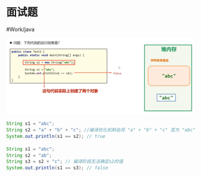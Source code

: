 # 面试题
#Work/java

![](%E9%9D%A2%E8%AF%95%E9%A2%98/71698956-749F-4658-89AE-2FF0E51F708E.png)

```java
String s1 = "abc";
String s2 = "a" + "b" + "c"; //编译优化机制会将 "a" + "b" + "c" 变为 "abc"
System.out.println(s1 == s2); // true

String s1 = "abc";
String s2 = "ab";
String s3 = s2 + "c"; // 编译阶段无法确定s2的值
System.out.println(s1 == s3); // false

```


